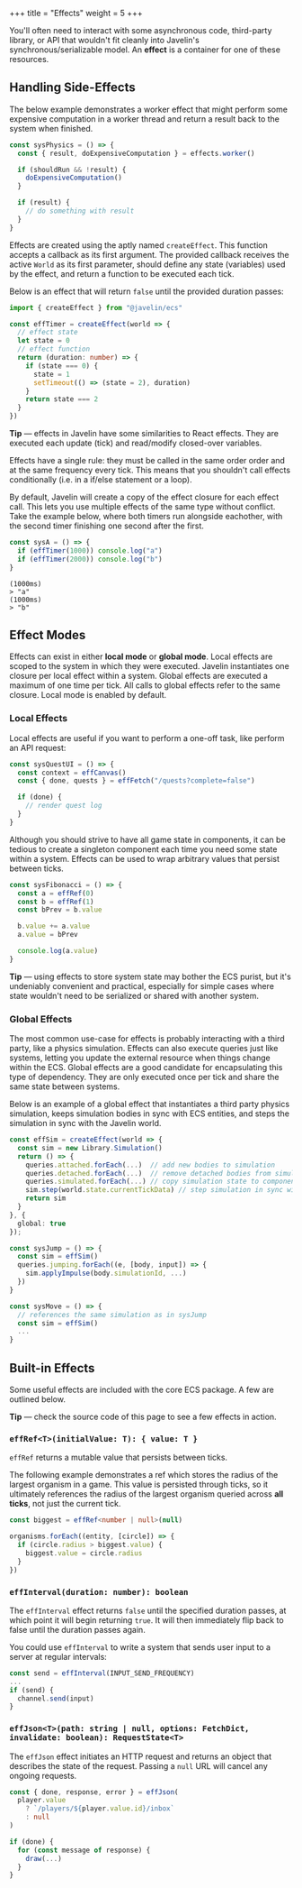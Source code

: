 +++
title = "Effects"
weight = 5
+++

You'll often need to interact with some asynchronous code, third-party library, or API that wouldn't fit cleanly into Javelin's synchronous/serializable model. An **effect** is a container for one of these resources.

## Handling Side-Effects

The below example demonstrates a worker effect that might perform some expensive computation in a worker thread and return a result back to the system when finished.

```ts
const sysPhysics = () => {
  const { result, doExpensiveComputation } = effects.worker()

  if (shouldRun && !result) {
    doExpensiveComputation()
  }

  if (result) {
    // do something with result
  }
}
```

Effects are created using the aptly named `createEffect`. This function accepts a callback as its first argument. The provided callback receives the active `World` as its first parameter, should define any state (variables) used by the effect, and return a function to be executed each tick.

Below is an effect that will return `false` until the provided duration passes:

```ts
import { createEffect } from "@javelin/ecs"

const effTimer = createEffect(world => {
  // effect state
  let state = 0
  // effect function
  return (duration: number) => {
    if (state === 0) {
      state = 1
      setTimeout(() => (state = 2), duration)
    }
    return state === 2
  }
})
```

<aside>
  <p>
    <strong>Tip</strong> — effects in Javelin have some similarities to React effects. They are executed each update (tick) and  read/modify closed-over variables.
  </p>
</aside>

Effects have a single rule: they must be called in the same order order and at the same frequency every tick. This means that you shouldn't call effects conditionally (i.e. in a if/else statement or a loop).

By default, Javelin will create a copy of the effect closure for each effect call. This lets you use multiple effects of the same type without conflict. Take the example below, where both timers run alongside eachother, with the second timer finishing one second after the first.

```ts
const sysA = () => {
  if (effTimer(1000)) console.log("a")
  if (effTimer(2000)) console.log("b")
}
```

```
(1000ms)
> "a"
(1000ms)
> "b"
```

## Effect Modes

Effects can exist in either **local mode** or **global mode**. Local effects are scoped to the system in which they were executed. Javelin instantiates one closure per local effect within a system. Global effects are executed a maximum of one time per tick. All calls to global effects refer to the same closure. Local mode is enabled by default.

### Local Effects

Local effects are useful if you want to perform a one-off task, like perform an API request:

```ts
const sysQuestUI = () => {
  const context = effCanvas()
  const { done, quests } = effFetch("/quests?complete=false")

  if (done) {
    // render quest log
  }
}
```

Although you should strive to have all game state in components, it can be tedious to create a singleton component each time you need some state within a system. Effects can be used to wrap arbitrary values that persist between ticks.

```ts
const sysFibonacci = () => {
  const a = effRef(0)
  const b = effRef(1)
  const bPrev = b.value

  b.value += a.value
  a.value = bPrev

  console.log(a.value)
}
```

<aside>
  <p>
    <strong>Tip</strong> — using effects to store system state may bother the ECS purist, but it's undeniably convenient and practical, especially for simple cases where state wouldn't need to be serialized or shared with another system.
  </p>
</aside>

### Global Effects

The most common use-case for effects is probably interacting with a third party, like a physics simulation. Effects can also execute queries just like systems, letting you update the external resource when things change within the ECS. Global effects are a good candidate for encapsulating this type of dependency. They are only executed once per tick and share the same state between systems.

Below is an example of a global effect that instantiates a third party physics simulation, keeps simulation bodies in sync with ECS entities, and steps the simulation in sync with the Javelin world.

```ts
const effSim = createEffect(world => {
  const sim = new Library.Simulation()
  return () => {
    queries.attached.forEach(...)  // add new bodies to simulation
    queries.detached.forEach(...)  // remove detached bodies from simulation
    queries.simulated.forEach(...) // copy simulation state to components
    sim.step(world.state.currentTickData) // step simulation in sync with world
    return sim
  }
}, {
  global: true
});

const sysJump = () => {
  const sim = effSim()
  queries.jumping.forEach((e, [body, input]) => {
    sim.applyImpulse(body.simulationId, ...)
  })
}

const sysMove = () => {
  // references the same simulation as in sysJump
  const sim = effSim()
  ...
}
```

## Built-in Effects

Some useful effects are included with the core ECS package. A few are outlined below.

<aside>
  <p>
    <strong>Tip</strong> — check the source code of this page to see a few effects in action.
  </p>
</aside>

### `effRef<T>(initialValue: T): { value: T }`

`effRef` returns a mutable value that persists between ticks.

The following example demonstrates a ref which stores the radius of the largest organism in a game. This value is persisted through ticks, so it ultimately references the radius of the largest organism queried across **all ticks**, not just the current tick.

```ts
const biggest = effRef<number | null>(null)

organisms.forEach((entity, [circle]) => {
  if (circle.radius > biggest.value) {
    biggest.value = circle.radius
  }
})
```

### `effInterval(duration: number): boolean`

The `effInterval` effect returns `false` until the specified duration passes, at which point it will begin returning `true`. It will then immediately flip back to false until the duration passes again.

You could use `effInterval` to write a system that sends user input to a server at regular intervals:

```ts
const send = effInterval(INPUT_SEND_FREQUENCY)
...
if (send) {
  channel.send(input)
}
```

### `effJson<T>(path: string | null, options: FetchDict, invalidate: boolean): RequestState<T>`

The `effJson` effect initiates an HTTP request and returns an object that describes the state of the request. Passing a `null` URL will cancel any ongoing requests.

```ts
const { done, response, error } = effJson(
  player.value
    ? `/players/${player.value.id}/inbox`
    : null
)

if (done) {
  for (const message of response) {
    draw(...)
  }
}
```

<script>
  const sysInterval = () => {
    const ref = Javelin.effRef(0)
    const log = Javelin.effInterval(4000)

    if (log) {
      console.log("interval", ++ref.value)
    }
  }
  const sysJson = () => {
    // start request after 1s
    const timer = Javelin.effTimer(1000)
    // cancel request after 5s
    const cancel = Javelin.effTimer(5000)
    const request = Javelin.effJson(
      !cancel && timer ? `https://jsonplaceholder.typicode.com/todos/1` : null
    )

    console.log(request)
  }
  const world = Javelin.createWorld({
    systems: [sysJson, sysInterval]
  })

  setInterval(() => {
    world.tick()
  }, 2000);
</script>
